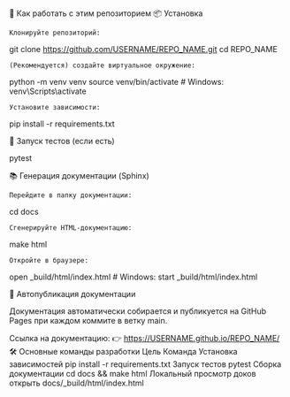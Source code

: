 🚀 Как работать с этим репозиторием
📦 Установка

    Клонируйте репозиторий:

git clone https://github.com/USERNAME/REPO_NAME.git
cd REPO_NAME

    (Рекомендуется) создайте виртуальное окружение:

python -m venv venv
source venv/bin/activate  # Windows: venv\Scripts\activate

    Установите зависимости:

pip install -r requirements.txt

🧪 Запуск тестов (если есть)

pytest

📚 Генерация документации (Sphinx)

    Перейдите в папку документации:

cd docs

    Сгенерируйте HTML-документацию:

make html

    Откройте в браузере:

open _build/html/index.html  # Windows: start _build/html/index.html

🚀 Автопубликация документации

Документация автоматически собирается и публикуется на GitHub Pages при каждом коммите в ветку main.

Ссылка на документацию:
👉 https://USERNAME.github.io/REPO_NAME/
🛠️ Основные команды разработки
Цель 	Команда
Установка зависимостей 	pip install -r requirements.txt
Запуск тестов 	pytest
Сборка документации 	cd docs && make html
Локальный просмотр доков 	открыть docs/_build/html/index.html